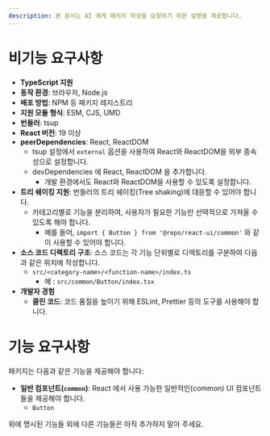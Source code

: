```yaml
---
description: 본 문서는 AI 에게 패키지 작성을 요청하기 위한 설명을 제공합니다.
---
```


# 비기능 요구사항

- **TypeScript 지원**
- **동작 환경**: 브라우저, Node.js
- **배포 방법**: NPM 등 패키지 레지스트리
- **지원 모듈 형식**: ESM, CJS, UMD
- **번들러**: tsup
- **React 버전**: 19 이상
- **peerDependencies**: React, ReactDOM
  - tsup 설정에서 `external` 옵션을 사용하여 React와 ReactDOM을 외부 종속성으로 설정합니다.
  - devDependencies 에 React, ReactDOM 을 추가합니다.
    - 개발 환경에서도 React와 ReactDOM을 사용할 수 있도록 설정합니다.
- **트리 쉐이킹 지원**: 번들러의 트리 쉐이킹(Tree shaking)에 대응할 수 있어야 합니다.
  - 카테고리별로 기능을 분리하여, 사용자가 필요한 기능만 선택적으로 가져올 수 있도록 해야 합니다.
    - 예를 들어, `import { Button } from '@repo/react-ui/common'` 와 같이 사용할 수 있어야 합니다.
- **소스 코드 디렉토리 구조**: 소스 코드는 각 기능 단위별로 디렉토리를 구분하여 다음과 같은 위치에 작성합니다.
  - `src/<category-name>/<function-name>/index.ts`
    - 예 : `src/common/Button/index.tsx`
- **개발자 경험**
  - **클린 코드**: 코드 품질을 높이기 위해 ESLint, Prettier 등의 도구를 사용해야 합니다.

# 기능 요구사항

패키지는 다음과 같은 기능을 제공해야 합니다:

- **일반 컴포넌트(`common`)**: React 에서 사용 가능한 일반적인(common) UI 컴포넌트들을 제공해야 합니다.
  - `Button`

위에 명시된 기능들 외에 다른 기능들은 아직 추가하지 말아 주세요.
